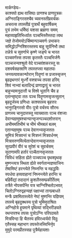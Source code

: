 मार्कण्डेयः-  
काश्यपो ह्यथ वासिष्ठः प्राणश्च प्राणपुत्रकः  
अग्निराङ्गिरसश्चैव च्यवनस्तीव्रवर्चकः  
अचरत्स तपस्तीव्रं पुत्रार्थे बहुवार्षिकम्  
पुत्रं लभेम धर्मिष्ठं यशसा ब्रह्मणा समम्  
महाव्याहृतिभिर्ध्यातः पञ्चभिस्तैस्तदा त्वथ  
जज्ञे तेजोमयोऽर्चिष्मान्पञ्चवर्णः प्रभाकरः  
समिद्धोऽग्निश्शिरस्तस्य बाहू सूर्यनिभौ तथा  
तन्नेत्रे च सुवर्णाभे कृष्णे जङ्घे च भारत  
पञ्चवर्णस्स तपसा कृतस्तैः पञ्चभिर्जनैः  
पाञ्चजन्यश्श्रुतो वेदे पञ्चवंशकरस्तु सः  
दशवर्षसहस्राणि तपस्तप्त्वा महातपाः  
जनयत्पावकान्घोरान् पितॄणां स प्रजास्सृजन्  
बृहद्रथन्तरं मूर्ध्नो वक्त्राच्च तपसा हरिम्  
शिवं नाभ्यां बलादिन्द्रं प्राणाद्वायुं च भारत  
बाहुभ्यामनुदात्तौ च विश्वे भूतानि चैव ह  
एतान्सृष्ट्वा ततः पञ्च पितॄणामसृजत्सुतान्  
बृहदूर्जस्य प्रणिधाः काश्यपस्य बृहत्तरः  
भानुरङ्गिरसो वीरः पुत्रो वर्चस्य सौरभः  
प्राणस्य चानुदात्तस्तु व्याख्याताः पञ्च वंशजाः  
देवान्यज्ञमुषश्चान्यान्सृजन्पञ्चदशोत्तरान्  
अभीममतिभीमं च भीमं भीमबलं बलम्  
एतान्यज्ञमुषः पञ्च देवानभ्यसृजत्ततः  
सुमित्रं मित्रवन्तं च मित्रघ्नं मित्रवर्धनम्  
मित्रावरुणमित्येतान्देवानभ्यसृजत्ततः  
सुरप्रवीरं वीरं च सुरेशं च सुवर्चसम्  
सुराणामपि हर्तारं पञ्चैतानसृजत्ततः  
त्रिविधं सहिता ह्येते पञ्चपञ्च पृथक्पृथक्  
मुष्णन्त्यत्र स्थिता ह्येते स्वर्गतान्यज्ञयाजिनः  
तेषामिष्टं हरन्त्येते निघ्नन्ति च महद्धविः  
स्पर्धया हव्यवाहानां निघ्नन्त्येते हरन्ति च  
बहिर्वेद्यां तदादानं कुशलैस्सम्प्रकीर्तितम्  
तत्रैते नोपसर्पन्ति यत्र चाग्निश्चितोऽभवत्  
चितोऽग्निरुद्वहन्यज्ञं पक्षाभ्यां तान्प्रबाधते  
मन्त्रैः प्रशमितास्त्वेते नेष्टं मुष्णन्ति यज्ञियम्  
तपस्ये बृहदुक्थस्य पुत्रो भूमिमुपाश्रितः  
अग्निहोत्रे हूयमाने पृथिव्यां सद्भिरीड्यते  
रथन्तरश्च तपसः पुत्रोऽग्निः परिपठ्यते  
मित्रविन्दा हि चैतस्य हविरध्वर्यवो विदुः  
एतैस्सह महाभाग तपस्तेजस्विभिर्नृप  
मुमुदे परमप्रीतस्सह पुत्रैर्महायशाः  
